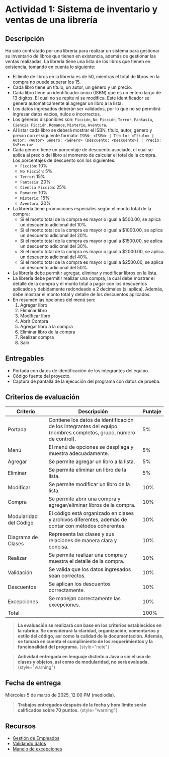 # Actividad 1: Sistema de inventario y ventas de una librería

## Descripción

Ha sido contratado por una librería para realizar un sistema para gestionar su inventario de libros que tienen en
existencia, además de gestionar las ventas realizadas. La librería tiene una lista de los libros que tienen en
existencia, tomando en cuenta lo siguiente:

* El limite de libros en la librería es de 50, mientras el total de libros en la compra no puede superar los 15.
* Cada libro tiene un título, un autor, un género y un precio.
* Cada libro tiene un identificador único (ISBN) que es un entero largo de 13 dígitos. El cual no se repite ni se
  modifica. Este identificador se genera automáticamente al agregar un libro a la lista.
* Los datos ingresados deberán ser validados, por lo que no se permitirá ingresar datos vacíos, nulos o incorrectos.
* Los géneros disponibles son: `Ficción`, `No Ficción`, `Terror`, `Fantasía`, `Ciencia Ficción`, `Romance`, `Misterio`,
  `Aventura`.
* Al listar cada libro se deberá mostrar el ISBN, título, autor, género y precio con el siguiente formato:
  `ISBN: <ISBN> | Título: <Título> | Autor: <Autor>
   Género: <Género> (Descuento: <Descuento>) | Precio: $<Precio>`
* Cada género tiene un porcentaje de descuento asociado, el cual se aplica al precio del libro al momento de calcular el
  total de la compra. Los porcentajes de descuento son los siguientes:
    * `Ficción`: 10%
    * `No Ficción`: 5%
    * `Terror`: 15%
    * `Fantasía`: 20%
    * `Ciencia Ficción`: 25%
    * `Romance`: 10%
    * `Misterio`: 15%
    * `Aventura`: 20%
* La librería tiene promociones especiales según el monto total de la compra:
    * Si el monto total de la compra es mayor o igual a $500.00, se aplica un descuento adicional del 10%.
    * Si el monto total de la compra es mayor o igual a $1000.00, se aplica un descuento adicional del 20%.
    * Si el monto total de la compra es mayor o igual a $1500.00, se aplica un descuento adicional del 30%.
    * Si el monto total de la compra es mayor o igual a $2000.00, se aplica un descuento adicional del 40%.
    * Si el monto total de la compra es mayor o igual a $2500.00, se aplica un descuento adicional del 50%.
* La librería debe permitir agregar, eliminar y modificar libros en la lista.
* La librería debe permitir realizar una compra, la cual debe mostrar el detalle de la compra y el monto total a pagar
  con los descuentos aplicados y debidamente redondeado a 2 decimales (si aplica). Además, debe mostrar el monto total
  y detalle de los descuentos aplicados.
* En resumen las opciones del menú son:
    1. Agregar libro
    2. Eliminar libro
    3. Modificar libro
    4. Abrir Compra
    5. Agregar libro a la compra
    6. Eliminar libro de la compra
    7. Realizar compra
    8. Salir

## Entregables

* Portada con datos de identificación de los integrantes del equipo.
* Código fuente del proyecto.
* Captura de pantalla de la ejecución del programa con datos de prueba.

## Criterios de evaluación

| Criterio               | Descripción                                                                                                       | Puntaje |
|------------------------|-------------------------------------------------------------------------------------------------------------------|---------|
| Portada                | Contiene los datos de identificación de los integrantes del equipo (nombres completos, grupo, número de control). | 5%      |
| Menú                   | El menú de opciones se despliaga y muestra adecuadamente.                                                         | 5%      |
| Agregar                | Se permite agregar un libro a la lista.                                                                           | 5%      |
| Eliminar               | Se permite eliminar un libro de la lista.                                                                         | 5%      |
| Modificar              | Se permite modificar un libro de la lista.                                                                        | 10%     |
| Compra                 | Se permite abrir una compra y agregar/eliminar libros de la compra.                                               | 10%     |
| Modularidad del Código | El código está organizado en clases y archivos diferentes, además de contar con métodos coherentes.               | 10%     |
| Diagrama de Clases     | Representa las clases y sus relaciones de manera clara y concisa.                                                 | 10%     |
| Realizar               | Se permite realizar una compra y muestra el detalle de la compra.                                                 | 10%     |
| Validación             | Se valida que los datos ingresados sean correctos.                                                                | 10%     |
| Descuentos             | Se aplican los descuentos correctamente.                                                                          | 10%     |
| Excepciones            | Se manejan correctamente las excepciones.                                                                         | 10%     |
| Total                  |                                                                                                                   | 100%    |

> **La evaluación se realizará con base en los criterios establecidos en la rúbrica. Se considerará la claridad,
> organización, comentarios y estilo del código, así como la calidad de la documentación. Además, se tomará en cuenta
> el cumplimiento de los requerimientos y la funcionalidad del programa.**
> {style="note"}

> **Actividad entregada en lenguaje distinto a Java o sin el uso de clases y objetos, así como de modularidad, no será
> evaluada.**
> {style="warning"}

## Fecha de entrega

Miércoles 5 de marzo de 2025, 12:00 PM (mediodía).

> **Trabajos entregados después de la fecha y hora límite serán calificados sobre 70 puntos.**
> {style="warning"}

## Recursos

* [Gestión de Empleados](ejemplo-3.md)
* [Validando datos](ejemplo-4.md)
* [Manejo de excepciones](ejemplo-5.md)